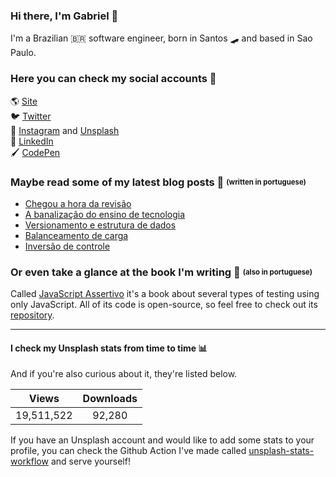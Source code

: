 ### Hi there, I'm Gabriel 👋
I'm a Brazilian 🇧🇷 software engineer, born in Santos 🛹 and based in Sao Paulo.

### Here you can check my social accounts 👤
🌎 [Site](http://gabrieluizramos.com.br/) <br>
🐦 [Twitter](https://twitter.com/gabrieluizramos) <br>
📸 [Instagram](https://www.instagram.com/gabrieluizramos/) and [Unsplash](https://unsplash.com/@gabrieluizramos) <br>
💼 [LinkedIn](https://www.linkedin.com/in/gabrieluizramos/) <br>
🖌 [CodePen](https://codepen.io/gabrieluizramos/) <br>

### Maybe read some of my latest blog posts 📰 <sub><sup>(written in portuguese)</sup></sub>
<!-- BLOG:START -->
- [Chegou a hora da revisão](https://gabrieluizramos.com.br/chegou-a-hora-da-revisao)
- [A banalização do ensino de tecnologia](https://gabrieluizramos.com.br/a-banalizacao-do-ensino-de-tecnologia)
- [Versionamento e estrutura de dados](https://gabrieluizramos.com.br/versionamento-e-estrutura-de-dados)
- [Balanceamento de carga](https://gabrieluizramos.com.br/balanceamento-de-carga)
- [Inversão de controle](https://gabrieluizramos.com.br/inversao-de-controle)
<!-- BLOG:END -->

### Or even take a glance at the book I'm writing 📖 <sub><sup>(also in portuguese)</sup></sub>
Called [JavaScript Assertivo](http://javascriptassertivo.com.br/) it's a book about several types of testing using only JavaScript. All of its code is open-source, so feel free to check out its [repository](https://github.com/gabrieluizramos/javascriptassertivo.com.br).

---

#### I check my Unsplash stats from time to time 📊
And if you're also curious about it, they're listed below.
<!-- UNSPLASH-STATS:START -->
| **Views**         | **Downloads**        |
|:-----------------:|:--------------------:|
|19,511,522   | 92,280 |
<!-- UNSPLASH-STATS:END -->

If you have an Unsplash account and would like to add some stats to your profile, you can check the Github Action I've made called [unsplash-stats-workflow](https://github.com/gabrieluizramos/unsplash-stats-workflow) and serve yourself!